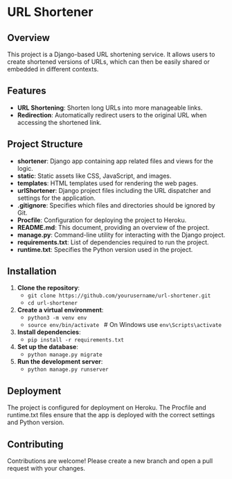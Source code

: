 # URL Shortener

## Overview

This project is a Django-based URL shortening service. It allows users to create shortened versions of URLs, which can then be easily shared or embedded in different contexts.

## Features

- **URL Shortening**: Shorten long URLs into more manageable links.
- **Redirection**: Automatically redirect users to the original URL when accessing the shortened link.

## Project Structure

- **shortener**: Django app containing app related files and views for the logic.
- **static**: Static assets like CSS, JavaScript, and images.
- **templates**: HTML templates used for rendering the web pages.
- **urlShortener**: Django project files including the URL dispatcher and settings for the application.
- **.gitignore**: Specifies which files and directories should be ignored by Git.
- **Procfile**: Configuration for deploying the project to Heroku.
- **README.md**: This document, providing an overview of the project.
- **manage.py**: Command-line utility for interacting with the Django project.
- **requirements.txt**: List of dependencies required to run the project.
- **runtime.txt**: Specifies the Python version used in the project.

## Installation

1. **Clone the repository**:
   - `git clone https://github.com/yourusername/url-shortener.git`
   - `cd url-shortener`
2. **Create a virtual environment**:
   - `python3 -m venv env`
   - `source env/bin/activate ` # On Windows use `env\Scripts\activate`
3. **Install dependencies**:
   - `pip install -r requirements.txt`
4. **Set up the database**:
   - `python manage.py migrate`
5. **Run the development server**:
   - `python manage.py runserver`

## Deployment
The project is configured for deployment on Heroku. The Procfile and runtime.txt files ensure that the app is deployed with the correct settings and Python version.

## Contributing
Contributions are welcome! Please create a new branch and open a pull request with your changes.
